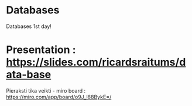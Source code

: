 # Databases
Databases 1st day!
# Presentation : https://slides.com/ricardsraitums/data-base

Pieraksti tika veikti - miro board : https://miro.com/app/board/o9J_l88BykE=/
